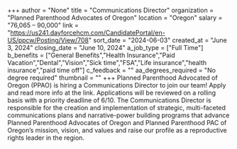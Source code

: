 +++
author = "None"
title = "Communications Director"
organization = "Planned Parenthood Advocates of Oregon"
location = "Oregon"
salary = "76,065 – 90,000"
link = "https://us241.dayforcehcm.com/CandidatePortal/en-US/ppcw/Posting/View/708"
sort_date = "2024-06-03"
created_at = "June 3, 2024"
closing_date = "June 10, 2024"
a_job_type = ["Full Time"]
b_benefits = ["General Benefits","Health Insurance","Paid Vacation","Dental","Vision","Sick time","FSA","Life insurance","health insurance","paid time off"]
c_feedback = ""
aa_degrees_required = "No degree required"
thumbnail = ""
+++
Planned Parenthood Advocated of Oregon (PPAO) is hiring a Communications Director to join our team! Apply and read more info at the link. Applications will be reviewed on a rolling basis with a priority deadline of 6/10. The Communications Director is responsible for the creation and implementation of strategic, multi-faceted communications plans and narrative-power building programs that advance Planned Parenthood Advocates of Oregon and Planned Parenthood PAC of Oregon’s mission, vision, and values and raise our profile as a reproductive rights leader in the region.